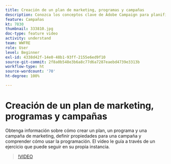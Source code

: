 ```yaml
---
title: Creación de un plan de marketing, programas y campañas
description: Conozca los conceptos clave de Adobe Campaign para planificar, ejecutar y medir de manera eficaz las campañas de marketing multicanal.
feature: Campañas
kt: 7830
thumbnail: 333810.jpg
doc-type: feature video
activity: understand
team: WWFRE
role: User
level: Beginner
exl-id: 4338d42f-14e0-48b1-93ff-2155e6ed9f10
source-git-commit: 2f8a0b548e3b6a8c77d6a7287eaebd4739e3313b
workflow-type: ht
source-wordcount: '70'
ht-degree: 100%

---
```


# Creación de un plan de marketing, programas y campañas

Obtenga información sobre cómo crear un plan, un programa y una campaña de marketing, definir propiedades para una campaña y comprender cómo usar la programación.
El vídeo le guía a través de un ejercicio que puede seguir en su propia instancia.

>[!VIDEO](https://video.tv.adobe.com/v/333810?quality=12)
